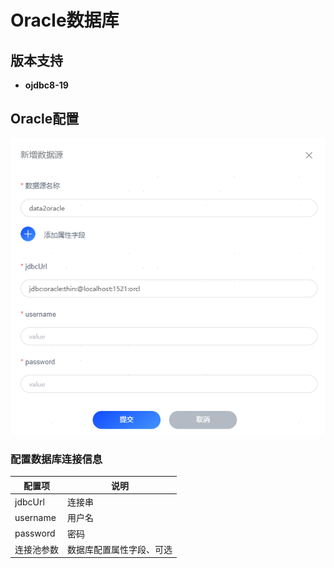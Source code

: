# Oracle数据库
## 版本支持
- **ojdbc8-19**

## Oracle配置

![img_oracle.png](../../../assets/images/gzyq/source/img_oracle.png)

### 配置数据库连接信息
| 配置项      | 说明           |
|----------|--------------|
| jdbcUrl  | 连接串          |
| username | 用户名          |
| password | 密码           |
| 连接池参数    | 数据库配置属性字段、可选 |

